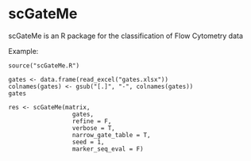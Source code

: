 # scGateMe
scGateMe is an R package for the classification of Flow Cytometry data

Example:

```
source("scGateMe.R")

gates <- data.frame(read_excel("gates.xlsx"))
colnames(gates) <- gsub("[.]", "-", colnames(gates))
gates

res <- scGateMe(matrix,
                  gates, 
                  refine = F,
                  verbose = T,
                  narrow_gate_table = T, 
                  seed = 1,
                  marker_seq_eval = F)
  
```
